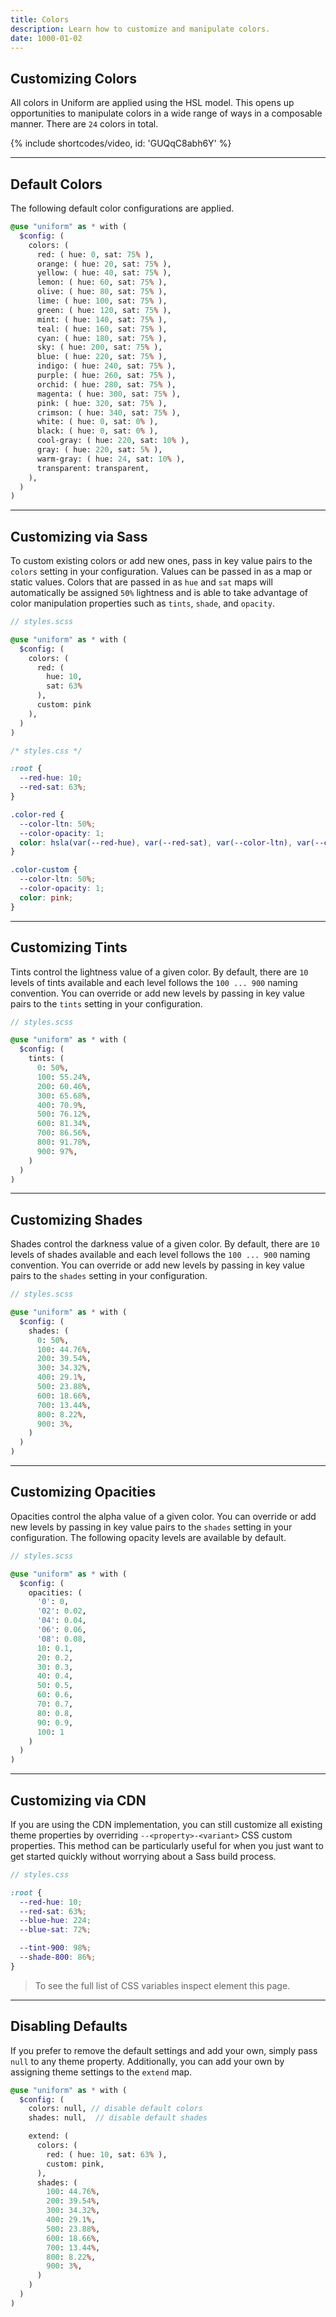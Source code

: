 ```yaml
---
title: Colors
description: Learn how to customize and manipulate colors.
date: 1000-01-02
---
```


## Customizing Colors

All colors in Uniform are applied using the HSL model. This opens up opportunities to manipulate colors in a wide range of ways in a composable manner. There are `24` colors in total.

{% include shortcodes/video, id: 'GUQqC8abh6Y' %}

---

## Default Colors

The following default color configurations are applied.

```scss
@use "uniform" as * with (
  $config: (
    colors: (
      red: ( hue: 0, sat: 75% ),
      orange: ( hue: 20, sat: 75% ),
      yellow: ( hue: 40, sat: 75% ),
      lemon: ( hue: 60, sat: 75% ),
      olive: ( hue: 80, sat: 75% ),
      lime: ( hue: 100, sat: 75% ),
      green: ( hue: 120, sat: 75% ),
      mint: ( hue: 140, sat: 75% ),
      teal: ( hue: 160, sat: 75% ),
      cyan: ( hue: 180, sat: 75% ),
      sky: ( hue: 200, sat: 75% ),
      blue: ( hue: 220, sat: 75% ),
      indigo: ( hue: 240, sat: 75% ),
      purple: ( hue: 260, sat: 75% ),
      orchid: ( hue: 280, sat: 75% ),
      magenta: ( hue: 300, sat: 75% ),
      pink: ( hue: 320, sat: 75% ),
      crimson: ( hue: 340, sat: 75% ),
      white: ( hue: 0, sat: 0% ),
      black: ( hue: 0, sat: 0% ),
      cool-gray: ( hue: 220, sat: 10% ),
      gray: ( hue: 220, sat: 5% ),
      warm-gray: ( hue: 24, sat: 10% ),
      transparent: transparent,
    ),
  )
)
```

---

## Customizing via Sass

To custom existing colors or add new ones, pass in key value pairs to the `colors` setting in your configuration. Values can be passed in as a map or static values. Colors that are passed in as `hue` and `sat` maps will automatically be assigned `50%` lightness and is able to take advantage of color manipulation properties such as `tints`, `shade`, and `opacity`.

```scss
// styles.scss

@use "uniform" as * with (
  $config: (
    colors: (
      red: ( 
        hue: 10,
        sat: 63% 
      ),
      custom: pink
    ),
  )
)
```

```css
/* styles.css */

:root {
  --red-hue: 10;
  --red-sat: 63%;
}

.color-red {
  --color-ltn: 50%;
  --color-opacity: 1;
  color: hsla(var(--red-hue), var(--red-sat), var(--color-ltn), var(--color-opacity));
}

.color-custom {
  --color-ltn: 50%;
  --color-opacity: 1;
  color: pink;
}
```

---

## Customizing Tints

Tints control the lightness value of a given color. By default, there are `10` levels of tints available and each level follows the `100 ... 900` naming convention. You can override or add new levels by passing in key value pairs to the `tints` setting in your configuration.

```scss
// styles.scss

@use "uniform" as * with (
  $config: (
    tints: (
      0: 50%,
      100: 55.24%,
      200: 60.46%,
      300: 65.68%,
      400: 70.9%,
      500: 76.12%,
      600: 81.34%,
      700: 86.56%,
      800: 91.78%,
      900: 97%,
    )
  )
)
```

---

## Customizing Shades

Shades control the darkness value of a given color. By default, there are `10` levels of shades available and each level follows the `100 ... 900` naming convention. You can override or add new levels by passing in key value pairs to the `shades` setting in your configuration.

```scss
// styles.scss

@use "uniform" as * with (
  $config: (
    shades: (
      0: 50%,
      100: 44.76%,
      200: 39.54%,
      300: 34.32%,
      400: 29.1%,
      500: 23.88%,
      600: 18.66%,
      700: 13.44%,
      800: 8.22%,
      900: 3%,
    )
  )
)
```

---

## Customizing Opacities

Opacities control the alpha value of a given color. You can override or add new levels by passing in key value pairs to the `shades` setting in your configuration. The following opacity levels are available by default.

```scss
// styles.scss

@use "uniform" as * with (
  $config: (
    opacities: (
      '0': 0,
      '02': 0.02,
      '04': 0.04,
      '06': 0.06,
      '08': 0.08,
      10: 0.1,
      20: 0.2,
      30: 0.3,
      40: 0.4,
      50: 0.5,
      60: 0.6,
      70: 0.7,
      80: 0.8,
      90: 0.9,
      100: 1
    )
  )
)
```

---


## Customizing via CDN

If you are using the CDN implementation, you can still customize all existing theme properties by overriding `--<property>-<variant>` CSS custom properties. This method can be particularly useful for when you just want to get started quickly without worrying about a Sass build process. 

```scss
// styles.css

:root {
  --red-hue: 10;
  --red-sat: 63%;
  --blue-hue: 224;
  --blue-sat: 72%;

  --tint-900: 98%;
  --shade-800: 86%;
}
```

> To see the full list of CSS variables inspect element this page.

---

## Disabling Defaults

If you prefer to remove the default settings and add your own, simply pass `null` to any theme property. Additionally, you can add your own by assigning theme settings to the `extend` map.

```scss
@use "uniform" as * with (
  $config: (
    colors: null, // disable default colors
    shades: null,  // disable default shades

    extend: (
      colors: (
        red: ( hue: 10, sat: 63% ),
        custom: pink,
      ),
      shades: (
        100: 44.76%,
        200: 39.54%,
        300: 34.32%,
        400: 29.1%,
        500: 23.88%,
        600: 18.66%,
        700: 13.44%,
        800: 8.22%,
        900: 3%,
      )
    )
  )
)
```
